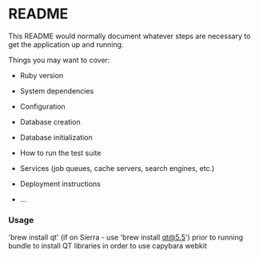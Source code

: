 # README

This README would normally document whatever steps are necessary to get the
application up and running.

Things you may want to cover:

* Ruby version

* System dependencies

* Configuration

* Database creation

* Database initialization

* How to run the test suite

* Services (job queues, cache servers, search engines, etc.)

* Deployment instructions

* ...

### Usage

'brew install qt' (if on Sierra - use 'brew install qt@5.5') prior to running bundle to install QT libraries in order to use capybara webkit
